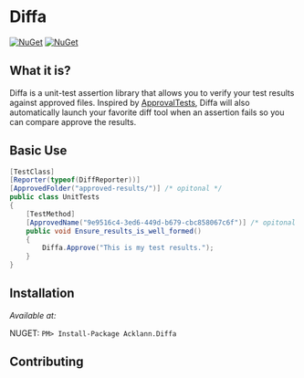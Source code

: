 # Diffa

[![NuGet](https://img.shields.io/nuget/v/Acklann.Diffa.svg)](https://www.nuget.org/packages/Acklann.Diffa/)
[![NuGet](https://img.shields.io/nuget/dt/Acklann.Diffa.svg)](https://www.nuget.org/packages/Acklann.Diffa/)

## What it is?

Diffa is a unit-test assertion library that allows you to verify your test results against approved files. Inspired by [ApprovalTests](https://github.com/approvals/ApprovalTests.Net), Diffa will also automatically launch your favorite diff tool when an assertion fails so you can compare approve the results.

## Basic Use

```c#
[TestClass]
[Reporter(typeof(DiffReporter))]
[ApprovedFolder("approved-results/")] /* opitonal */
public class UnitTests
{
    [TestMethod]
    [ApprovedName("9e9516c4-3ed6-449d-b679-cbc858067c6f")] /* opitonal */
    public void Ensure_results_is_well_formed()
    {
        Diffa.Approve("This is my test results.");
    }
}
```

## Installation

*Available at:*

NUGET: `PM> Install-Package Acklann.Diffa`

## Contributing